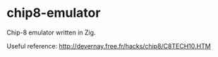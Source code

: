 # chip8-emulator
Chip-8 emulator written in Zig.

Useful reference: http://devernay.free.fr/hacks/chip8/C8TECH10.HTM
